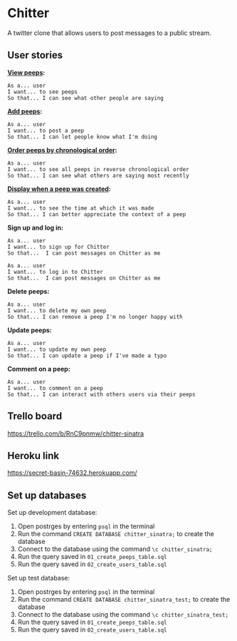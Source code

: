 # Chitter

A twitter clone that allows users to post messages to a public stream.

## User stories

**[View peeps](https://trello.com/c/Vtxx99y1):**
```
As a... user
I want... to see peeps
So that... I can see what other people are saying
```

**[Add peeps](https://trello.com/c/ZAXgeRjL):**
```
As a... user
I want... to post a peep
So that... I can let people know what I'm doing
```

**[Order peeps by chronological order](https://trello.com/c/c2JzuC9k):**
```
As a... user
I want... to see all peeps in reverse chronological order
So that... I can see what others are saying most recently
```

**[Display when a peep was created](https://trello.com/c/V1jMAkdk):**
```
As a... user
I want... to see the time at which it was made
So that... I can better appreciate the context of a peep
```

**Sign up and log in:**
```
As a... user
I want... to sign up for Chitter
So that...  I can post messages on Chitter as me
```

```
As a... user
I want... to log in to Chitter
So that...  I can post messages on Chitter as me
```

**Delete peeps:**
```
As a... user
I want... to delete my own peep
So that... I can remove a peep I'm no longer happy with
```

**Update peeps:**
```
As a... user
I want... to update my own peep
So that... I can update a peep if I've made a typo
```

**Comment on a peep:**
```
As a... user
I want... to comment on a peep
So that... I can interact with others users via their peeps
```

## Trello board
https://trello.com/b/RnC9pnmw/chitter-sinatra

## Heroku link
https://secret-basin-74632.herokuapp.com/

## Set up databases

Set up development database:
1. Open postrges by entering `psql` in the terminal
2. Run the command `CREATE DATABASE chitter_sinatra;` to create the database
3. Connect to the database using the command `\c chitter_sinatra;`
4. Run the query saved in `01_create_peeps_table.sql`
5. Run the query saved in `02_create_users_table.sql`

Set up test database:
1. Open postrges by entering `psql` in the terminal
2. Run the command `CREATE DATABASE chitter_sinatra_test;` to create the database
3. Connect to the database using the command `\c chitter_sinatra_test;`
4. Run the query saved in `01_create_peeps_table.sql`
5. Run the query saved in `02_create_users_table.sql`
